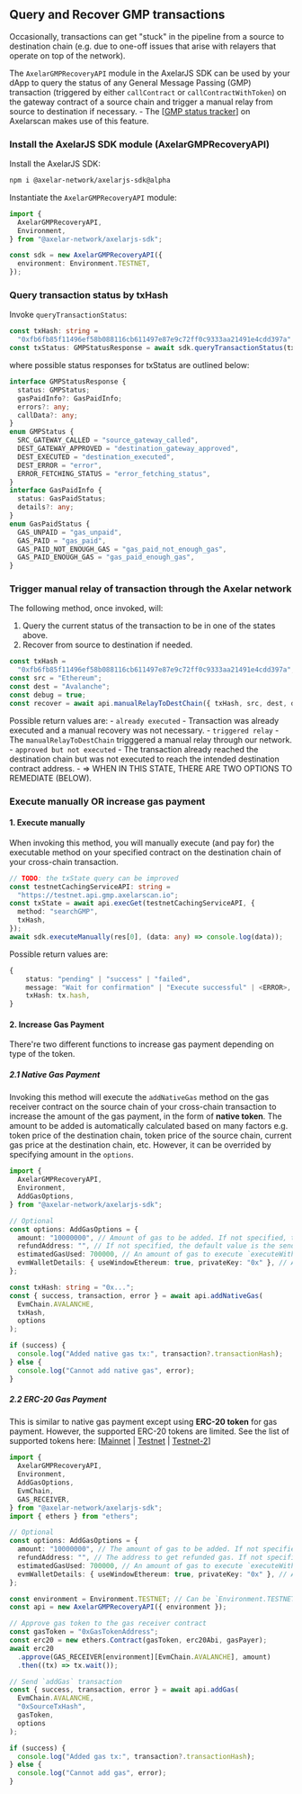 ## Query and Recover GMP transactions

Occasionally, transactions can get "stuck" in the pipeline from a source to destination chain (e.g. due to one-off issues that arise with relayers that operate on top of the network).

The `AxelarGMPRecoveryAPI` module in the AxelarJS SDK can be used by your dApp to query the status of any General Message Passing (GMP) transaction (triggered by either `callContract` or `callContractWithToken`) on the gateway contract of a source chain and trigger a manual relay from source to destination if necessary. - The [[GMP status tracker](../gmp/gmp-tracker-recovery/recovery)] on Axelarscan makes use of this feature.

### Install the AxelarJS SDK module (AxelarGMPRecoveryAPI)

Install the AxelarJS SDK:

```bash
npm i @axelar-network/axelarjs-sdk@alpha
```

Instantiate the `AxelarGMPRecoveryAPI` module:

```ts
import {
  AxelarGMPRecoveryAPI,
  Environment,
} from "@axelar-network/axelarjs-sdk";

const sdk = new AxelarGMPRecoveryAPI({
  environment: Environment.TESTNET,
});
```

### Query transaction status by txHash

Invoke `queryTransactionStatus`:

```ts
const txHash: string =
  "0xfb6fb85f11496ef58b088116cb611497e87e9c72ff0c9333aa21491e4cdd397a";
const txStatus: GMPStatusResponse = await sdk.queryTransactionStatus(txHash);
```

where possible status responses for txStatus are outlined below:

```ts
interface GMPStatusResponse {
  status: GMPStatus;
  gasPaidInfo?: GasPaidInfo;
  errors?: any;
  callData?: any;
}
enum GMPStatus {
  SRC_GATEWAY_CALLED = "source_gateway_called",
  DEST_GATEWAY_APPROVED = "destination_gateway_approved",
  DEST_EXECUTED = "destination_executed",
  DEST_ERROR = "error",
  ERROR_FETCHING_STATUS = "error_fetching_status",
}
interface GasPaidInfo {
  status: GasPaidStatus;
  details?: any;
}
enum GasPaidStatus {
  GAS_UNPAID = "gas_unpaid",
  GAS_PAID = "gas_paid",
  GAS_PAID_NOT_ENOUGH_GAS = "gas_paid_not_enough_gas",
  GAS_PAID_ENOUGH_GAS = "gas_paid_enough_gas",
}
```

### Trigger manual relay of transaction through the Axelar network

The following method, once invoked, will:

1. Query the current status of the transaction to be in one of the states above.
2. Recover from source to destination if needed.

```ts
const txHash =
  "0xfb6fb85f11496ef58b088116cb611497e87e9c72ff0c9333aa21491e4cdd397a";
const src = "Ethereum";
const dest = "Avalanche";
const debug = true;
const recover = await api.manualRelayToDestChain({ txHash, src, dest, debug });
```

Possible return values are: - `already executed` - Transaction was already executed and a manual recovery was not necessary. - `triggered relay` - The `manualRelayToDestChain` trigggered a manual relay through our network. - `approved but not executed` - The transaction already reached the destination chain but was not executed to reach the intended destination contract address. - => WHEN IN THIS STATE, THERE ARE TWO OPTIONS TO REMEDIATE (BELOW).

### Execute manually OR increase gas payment

#### 1. Execute manually

When invoking this method, you will manually execute (and pay for) the executable method on your specified contract on the destination chain of your cross-chain transaction.

```ts
// TODO: the txState query can be improved
const testnetCachingServiceAPI: string =
  "https://testnet.api.gmp.axelarscan.io";
const txState = await api.execGet(testnetCachingServiceAPI, {
  method: "searchGMP",
  txHash,
});
await sdk.executeManually(res[0], (data: any) => console.log(data));
```

Possible return values are:

```ts
{
    status: "pending" | "success" | "failed",
    message: "Wait for confirmation" | "Execute successful" | <ERROR>,
    txHash: tx.hash,
}
```

#### 2. Increase Gas Payment

There're two different functions to increase gas payment depending on type of the token.

##### 2.1 Native Gas Payment

Invoking this method will execute the `addNativeGas` method on the gas receiver contract on the source chain of your cross-chain transaction to increase the amount of the gas payment, in the form of **native token**. The amount to be added is automatically calculated based on many factors e.g. token price of the destination chain, token price of the source chain, current gas price at the destination chain, etc. However, it can be overrided by specifying amount in the `options`.

```ts
import {
  AxelarGMPRecoveryAPI,
  Environment,
  AddGasOptions,
} from "@axelar-network/axelarjs-sdk";

// Optional
const options: AddGasOptions = {
  amount: "10000000", // Amount of gas to be added. If not specified, the sdk will calculate the amount automatically.
  refundAddress: "", // If not specified, the default value is the sender address.
  estimatedGasUsed: 700000, // An amount of gas to execute `executeWithToken` or `execute` function of the custom destination contract. If not specified, the default value is 700000.
  evmWalletDetails: { useWindowEthereum: true, privateKey: "0x" }, // A wallet to send an `addNativeGas` transaction. If not specified, the default value is { useWindowEthereum: true}.
};

const txHash: string = "0x...";
const { success, transaction, error } = await api.addNativeGas(
  EvmChain.AVALANCHE,
  txHash,
  options
);

if (success) {
  console.log("Added native gas tx:", transaction?.transactionHash);
} else {
  console.log("Cannot add native gas", error);
}
```

##### 2.2 ERC-20 Gas Payment

This is similar to native gas payment except using **ERC-20 token** for gas payment. However, the supported ERC-20 tokens are limited. See the list of supported tokens here: [[Mainnet](/resources/mainnet) | [Testnet](/resources/testnet) | [Testnet-2](/resources/testnet-2)]

```ts
import {
  AxelarGMPRecoveryAPI,
  Environment,
  AddGasOptions,
  EvmChain,
  GAS_RECEIVER,
} from "@axelar-network/axelarjs-sdk";
import { ethers } from "ethers";

// Optional
const options: AddGasOptions = {
  amount: "10000000", // The amount of gas to be added. If not specified, the sdk will calculate the amount to be paid.
  refundAddress: "", // The address to get refunded gas. If not specified, the default value is the tx sender address.
  estimatedGasUsed: 700000, // An amount of gas to execute `executeWithToken` or `execute` function of the custom destination contract. If not specified, the default value is 700000.
  evmWalletDetails: { useWindowEthereum: true, privateKey: "0x" }, // A wallet to send an `addNativeGas` transaction. If not specified, the default value is { useWindowEthereum: true}.
};

const environment = Environment.TESTNET; // Can be `Environment.TESTNET` or `Environment.MAINNET`
const api = new AxelarGMPRecoveryAPI({ environment });

// Approve gas token to the gas receiver contract
const gasToken = "0xGasTokenAddress";
const erc20 = new ethers.Contract(gasToken, erc20Abi, gasPayer);
await erc20
  .approve(GAS_RECEIVER[environment][EvmChain.AVALANCHE], amount)
  .then((tx) => tx.wait());

// Send `addGas` transaction
const { success, transaction, error } = await api.addGas(
  EvmChain.AVALANCHE,
  "0xSourceTxHash",
  gasToken,
  options
);

if (success) {
  console.log("Added gas tx:", transaction?.transactionHash);
} else {
  console.log("Cannot add gas", error);
}
```
